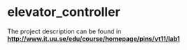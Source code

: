 # elevator_controller

The project description can be found in **http://www.it.uu.se/edu/course/homepage/pins/vt11/lab1**
